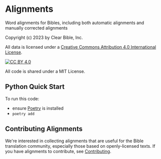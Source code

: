 

# Alignments

Word alignments for Bibles, including both automatic alignments and manually corrected alignments

Copyright (c) 2023 by Clear Bible, Inc.

All data is licensed under a
[Creative Commons Attribution 4.0 International License][cc-by].


[cc-by]: http://creativecommons.org/licenses/by/4.0/
[cc-by-image]: https://i.creativecommons.org/l/by/4.0/88x31.png
[cc-by-shield]: https://img.shields.io/badge/License-CC%20BY%204.0-lightgrey.svg
[![CC BY 4.0][cc-by-image]][cc-by]

  
All code is shared under a MIT License.

## Python Quick Start

To run this code:

- ensure [Poetry](https://python-poetry.org/) is installed
- `poetry add`

## Contributing Alignments

We're interested in collecting alignments that are useful for
the Bible translation community, especially those based on
openly-licensed texts. If you have alignments to contribute, see
[Contributing](docs/contributing.md). 
